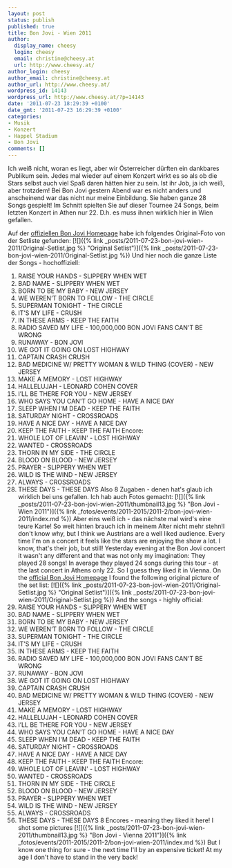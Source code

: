 ```yaml
---
layout: post
status: publish
published: true
title: Bon Jovi - Wien 2011
author:
  display_name: cheesy
  login: cheesy
  email: christine@cheesy.at
  url: http://www.cheesy.at/
author_login: cheesy
author_email: christine@cheesy.at
author_url: http://www.cheesy.at/
wordpress_id: 14143
wordpress_url: http://www.cheesy.at/?p=14143
date: '2011-07-23 18:29:39 +0100'
date_gmt: '2011-07-23 16:29:39 +0100'
categories:
- Musik
- Konzert
- Happel Stadium
- Bon Jovi
comments: []
---
```

<!--:de-->Ich weiß nicht, woran es liegt, aber wir Österreicher dürften ein dankbares Publikum sein. Jedes mal wieder auf einem Konzert wirkt es so als ob die Stars selbst auch viel Spaß daren hätten hier zu sein. Ist ihr Job, ja ich weiß, aber trotzdem! Bei Bon Jovi gestern Abend war es nicht anders und anscheinend war das nicht nur meine Einbildung. Sie haben ganze 28 Songs gespielt! Im Schnitt spielten Sie auf dieser Tournee 24 Songs, beim letzten Konzert in Athen nur 22. D.h. es muss ihnen wirklich hier in Wien gefallen.
Auf der [offiziellen Bon Jovi Homepage](http://www.bonjovi.com/) habe ich folgendes Original-Foto von der Setliste gefunden:
[![]({% link _posts/2011-07-23-bon-jovi-wien-2011/Original-Setlist.jpg %} "Original Setlist")]({% link _posts/2011-07-23-bon-jovi-wien-2011/Original-Setlist.jpg %})
Und hier noch die ganze Liste der Songs - hochoffiziell:
1. RAISE YOUR HANDS - SLIPPERY WHEN WET
2. BAD NAME - SLIPPERY WHEN WET
3. BORN TO BE MY BABY - NEW JERSEY
4. WE WEREN’T BORN TO FOLLOW - THE CIRCLE
5. SUPERMAN TONIGHT - THE CIRCLE
6. IT’S MY LIFE - CRUSH
7. IN THESE ARMS - KEEP THE FAITH
8. RADIO SAVED MY LIFE - 100,000,000 BON JOVI FANS CAN'T BE WRONG
9. RUNAWAY - BON JOVI
10. WE GOT IT GOING ON LOST HIGHWAY
11. CAPTAIN CRASH CRUSH
12. BAD MEDICINE W/ PRETTY WOMAN & WILD THING (COVER) - NEW JERSEY
13. MAKE A MEMORY - LOST HIGHWAY
14. HALLELUJAH - LEONARD COHEN COVER
15. I’LL BE THERE FOR YOU - NEW JERSEY
16. WHO SAYS YOU CAN'T GO HOME - HAVE A NICE DAY
17. SLEEP WHEN I'M DEAD - KEEP THE FAITH
18. SATURDAY NIGHT - CROSSROADS
19. HAVE A NICE DAY - HAVE A NICE DAY
20. KEEP THE FAITH - KEEP THE FAITH
Encore:
21. WHOLE LOT OF LEAVIN' - LOST HIGHWAY
22. WANTED - CROSSROADS
23. THORN IN MY SIDE - THE CIRCLE
24. BLOOD ON BLOOD - NEW JERSEY
25. PRAYER - SLIPPERY WHEN WET
26. WILD IS THE WIND - NEW JERSEY
27. ALWAYS - CROSSROADS
28. THESE DAYS - THESE DAYS
Also 8 Zugaben - denen hat's glaub ich wirklich bei uns gefallen.
Ich hab auch Fotos gemacht:
[![]({% link _posts/2011-07-23-bon-jovi-wien-2011/thumbnail13.jpg %} "Bon Jovi - Wien 2011")]({% link _fotos/events/2011-2015/2011-2/bon-jovi-wien-2011/index.md %})
Aber eins weiß ich - das nächste mal wird's eine teure Karte! So weit hinten brauch ich in meinem Alter nicht mehr stehn!<!--:--><!--:en-->I don't know why, but I think we Austrians are a well liked audience. Every time I'm on a concert it feels like the stars are enjoying the show a lot. I know, that's their job, but still! Yesterday evening at the Bon Jovi concert it wasn't any different and that was not only my imagination: They played 28 songs! In average they played 24 songs during this tour - at the last concert in Athens only 22. So I guess they liked it in Vienna.
On the [official Bon Jovi Homepage](http://www.bonjovi.com/) I found the following original picture of the set list:
[![]({% link _posts/2011-07-23-bon-jovi-wien-2011/Original-Setlist.jpg %} "Original Setlist")]({% link _posts/2011-07-23-bon-jovi-wien-2011/Original-Setlist.jpg %})
And the songs - highly official:
1. RAISE YOUR HANDS - SLIPPERY WHEN WET
2. BAD NAME - SLIPPERY WHEN WET
3. BORN TO BE MY BABY - NEW JERSEY
4. WE WEREN’T BORN TO FOLLOW - THE CIRCLE
5. SUPERMAN TONIGHT - THE CIRCLE
6. IT’S MY LIFE - CRUSH
7. IN THESE ARMS - KEEP THE FAITH
8. RADIO SAVED MY LIFE - 100,000,000 BON JOVI FANS CAN'T BE WRONG
9. RUNAWAY - BON JOVI
10. WE GOT IT GOING ON LOST HIGHWAY
11. CAPTAIN CRASH CRUSH
12. BAD MEDICINE W/ PRETTY WOMAN & WILD THING (COVER) - NEW JERSEY
13. MAKE A MEMORY - LOST HIGHWAY
14. HALLELUJAH - LEONARD COHEN COVER
15. I’LL BE THERE FOR YOU - NEW JERSEY
16. WHO SAYS YOU CAN'T GO HOME - HAVE A NICE DAY
17. SLEEP WHEN I'M DEAD - KEEP THE FAITH
18. SATURDAY NIGHT - CROSSROADS
19. HAVE A NICE DAY - HAVE A NICE DAY
20. KEEP THE FAITH - KEEP THE FAITH
Encore:
21. WHOLE LOT OF LEAVIN' - LOST HIGHWAY
22. WANTED - CROSSROADS
23. THORN IN MY SIDE - THE CIRCLE
24. BLOOD ON BLOOD - NEW JERSEY
25. PRAYER - SLIPPERY WHEN WET
26. WILD IS THE WIND - NEW JERSEY
27. ALWAYS - CROSSROADS
28. THESE DAYS - THESE DAYS
8 Encores - meaning they liked it here!
I shot some pictures
[![]({% link _posts/2011-07-23-bon-jovi-wien-2011/thumbnail13.jpg %} "Bon Jovi - Vienna 2011")]({% link _fotos/events/2011-2015/2011-2/bon-jovi-wien-2011/index.md %})
But I know one thing for sure - the next time I'll by an expensive ticket! At my age I don't have to stand in the very back!<!--:-->

